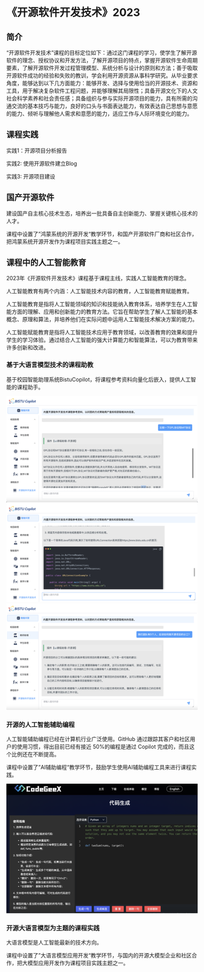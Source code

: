 # 《开源软件开发技术》2023

## 简介
“开源软件开发技术”课程的目标定位如下：通过这门课程的学习，使学生了解开源软件的理念、授权协议和开发方法，了解开源项目的特点，掌握开源软件生命周期要素，了解开源软件开发过程管理模型、系统分析与设计的原则和方法；善于吸取开源软件成功的经验和失败的教训，学会利用开源资源从事科学研究。从毕业要求角度，能够达到以下几方面能力：能够开发、选择与使用恰当的开源技术、资源和工具，用于解决复杂软件工程问题，并能够理解其局限性；具备开源文化下的人文社会科学素养和社会责任感；具备组织与参与实际开源项目的能力，具有所需的沟通交流的基本技巧与能力，良好的口头与书面表达能力，有效表达自己思想与意愿的能力、倾听与理解他人需求和意愿的能力，适应工作与人际环境变化的能力。

## 课程实践

实践1：开源项目分析报告

实践2: 使用开源软件建立Blog

实践3: 开源项目建设

## 国产开源软件

建设国产自主核心技术生态，培养出一批具备自主创新能力、掌握关键核心技术的人才。

课程中设置了”鸿蒙系统的开源开发“教学环节，和国产开源软件厂商和社区合作，把鸿蒙系统开源开发作为课程项目实践主题之一。


## 课程中的人工智能教育

2023年《开源软件开发技术》课程基于课程主线，实践人工智能教育的理念。

人工智能教育有两个内涵：人工智能技术内容的教育，人工智能教育赋能教育。

人工智能教育是指将人工智能领域的知识和技能纳入教育体系，培养学生在人工智能方面的理解、应用和创新能力的教育方法。它旨在帮助学生了解人工智能的基本概念、原理和算法，并培养他们在实际问题中运用人工智能技术解决方案的能力。

人工智能赋能教育是指将人工智能技术应用于教育领域，以改善教育的效果和提升学生的学习体验。通过结合人工智能的强大计算能力和智能算法，可以为教育带来许多创新和改进。


### 基于大语言模型技术的课程助教
基于校园智能助理系统BistuCopilot，将课程参考资料向量化后嵌入，提供人工智能的课程助手。

![BistuCopilot 开源课助手](https://github.com/Bistu-OSSDT-2023/README/blob/main/BistuCopilot-OSSDT1.png)
![BistuCopilot 开源课助手](https://github.com/Bistu-OSSDT-2023/README/blob/main/BistuCopilot-OSSDT2.png)
![BistuCopilot 开源课助手](https://github.com/Bistu-OSSDT-2023/README/blob/main/BistuCopilot-OSSDT3.png)


### 开源的人工智能辅助编程

人工智能辅助编程已经在计算机行业广泛使用。GitHub 通过跟踪其客户和社区用户的使用习惯，得出目前已经有接近 50%的编程是通过 Copilot 完成的，而且这个比例还在不断提高。

课程中设置了”AI辅助编程“教学环节，鼓励学生使用AI辅助编程工具来进行课程实践。

![OSSDT2023 AI辅助编程](https://github.com/Bistu-OSSDT-2023/README/blob/main/CodeGeeX.png)


### 开源大语言模型为主题的课程实践

大语言模型是人工智能最新的技术方向。

课程中设置了”大语言模型应用开发“教学环节，与国内的开源大模型企业和社区合作，把大模型应用开发作为课程项目实践主题之一。


